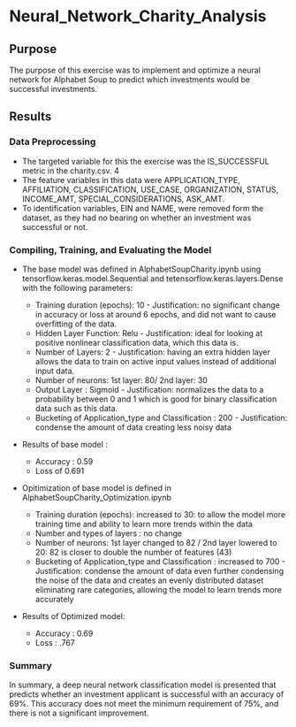 # Neural_Network_Charity_Analysis
## Purpose 
The purpose of this exercise was to implement and optimize a neural network for Alphabet Soup to predict which investments would be successful investments. 

## Results 
### Data Preprocessing
* The targeted variable for this the exercise was the IS_SUCCESSFUL metric in the charity.csv. 4
* The feature variables in this data were APPLICATION_TYPE, AFFILIATION, CLASSIFICATION, USE_CASE, ORGANIZATION, STATUS, INCOME_AMT, SPECIAL_CONSIDERATIONS, ASK_AMT.
* To identification variables, EIN and NAME, were removed form the dataset, as they had no bearing on whether an investment was successful or not. 

### Compiling, Training, and Evaluating the Model
* The base model was defined in AlphabetSoupCharity.ipynb using tensorflow.keras.model.Sequential and tetensorflow.keras.layers.Dense with the following parameters:
    - Training duration (epochs): 10 - Justification: no significant change in accuracy or loss at around 6 epochs, and did not want to cause overfitting of the data. 
    - Hidden Layer Function: Relu - Justification: ideal for looking at positive nonlinear classification data, which this data is. 
    -  Number of Layers: 2 - Justification: having an extra hidden layer allows the data to train on active input values instead of additional input data.
    - Number of neurons: 1st layer: 80/ 2nd layer: 30 
    - Output Layer : Sigmoid - Justification: normalizes the data to a probability between 0 and 1 which is good for binary classification data such as this data. 
    - Bucketing of Application_type and Classification : 200 - Justification: condense the amount of data creating less noisy data

* Results of base model : 
    - Accuracy : 0.59
    - Loss of 0.691

* Opitimization of base model is defined in AlphabetSoupCharity_Optimization.ipynb
    - Training duration (epochs): increased to 30: to allow the model more training time and ability to learn more trends within the data
    - Number and types of layers : no change
    - Number of neurons: 1st layer changed to 82 / 2nd layer lowered to 20: 82 is closer to double the number of features (43)
    - Bucketing of Application_type and Classification : increased to 700 - Justification: condense the amount of data even further condensing the noise of the data and creates an evenly distributed dataset eliminating rare categories, allowing the model to learn trends more accurately

* Results of Optimized model:
    - Accuracy : 0.69
    - Loss : .767

### Summary
In summary, a deep neural network classification model is presented that predicts whether an investment applicant is successful with an accuracy of 69%. This accuracy does not meet the minimum requirement of 75%, and there is not a significant improvement. 


